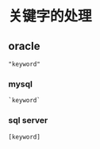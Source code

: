 # 关键字的处理

## oracle 

```
"keyword"
```

### mysql

```
`keyword`
```

### sql server

```
[keyword]
```